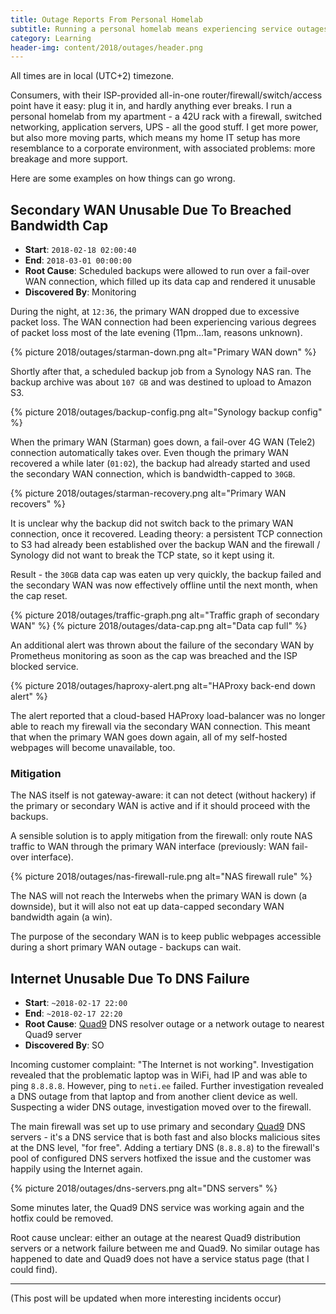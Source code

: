 ```yaml
---
title: Outage Reports From Personal Homelab
subtitle: Running a personal homelab means experiencing service outages. Here are some examples and what was learned from them.
category: Learning
header-img: content/2018/outages/header.png
---
```


All times are in local (UTC+2) timezone.

Consumers, with their ISP-provided all-in-one router/firewall/switch/access point have it easy: plug it in, and hardly anything ever breaks.
I run a personal homelab from my apartment - a 42U rack with a firewall, switched networking, application servers, UPS - all the good stuff.
I get more power, but also more moving parts, which means my home IT setup has more resemblance to a corporate environment,
with associated problems: more breakage and more support.

Here are some examples on how things can go wrong.

## Secondary WAN Unusable Due To Breached Bandwidth Cap

- **Start**: `2018-02-18 02:00:40`
- **End**: `2018-03-01 00:00:00`
- **Root Cause**: Scheduled backups were allowed to run over a fail-over WAN connection, which filled up its data cap and rendered it unusable
- **Discovered By**: Monitoring

During the night, at `12:36`, the primary WAN dropped due to excessive packet loss. The WAN connection had been experiencing various degrees of packet loss most of the late evening (11pm...1am, reasons unknown).

{% picture 2018/outages/starman-down.png alt="Primary WAN down" %}

Shortly after that, a scheduled backup job from a Synology NAS ran. The backup archive was about `107 GB` and was destined to upload to Amazon S3.

{% picture 2018/outages/backup-config.png alt="Synology backup config" %}

When the primary WAN (Starman) goes down, a fail-over 4G WAN (Tele2) connection automatically takes over. Even though the primary WAN recovered a while later (`01:02`), the backup had already started and used the secondary WAN connection, which is bandwidth-capped to `30GB`.

{% picture 2018/outages/starman-recovery.png alt="Primary WAN recovers" %}

It is unclear why the backup did not switch back to the primary WAN connection, once it recovered. Leading theory: a persistent TCP connection to
S3 had already been established over the backup WAN and the firewall / Synology did not want to break the TCP state, so it kept using it.

Result - the `30GB` data cap was eaten up very quickly, the backup failed and the secondary WAN was now effectively offline until the next month,
when the cap reset.

{% picture 2018/outages/traffic-graph.png alt="Traffic graph of secondary WAN" %}
{% picture 2018/outages/data-cap.png alt="Data cap full" %}

An additional alert was thrown about the failure of the secondary WAN by Prometheus monitoring as soon as the cap was breached
and the ISP blocked service.

{% picture 2018/outages/haproxy-alert.png alt="HAProxy back-end down alert" %}

The alert reported that a cloud-based HAProxy load-balancer was no longer able to reach my firewall
via the secondary WAN connection. This meant that when the primary WAN goes down again, all of my self-hosted webpages will become
unavailable, too.


### Mitigation

The NAS itself is not gateway-aware: it can not detect (without hackery) if the primary or secondary WAN is active and if it should
proceed with the backups.

A sensible solution is to apply mitigation from the firewall: only route NAS traffic to WAN through the primary WAN interface (previously: WAN fail-over interface).

{% picture 2018/outages/nas-firewall-rule.png alt="NAS firewall rule" %}

The NAS will not reach the Interwebs when the primary WAN is down (a downside), but it will also not eat up data-capped secondary WAN bandwidth again (a win).

The purpose of the secondary WAN is to keep public webpages accessible during a short primary WAN outage - backups can wait.

## Internet Unusable Due To DNS Failure

- **Start**: `~2018-02-17 22:00`
- **End**: `~2018-02-17 22:20`
- **Root Cause**: [Quad9](https://quad9.net) DNS resolver outage or a network outage to nearest Quad9 server
- **Discovered By**: SO

Incoming customer complaint: "The Internet is not working". Investigation revealed that the problematic laptop was in WiFi, had IP
and was able to ping `8.8.8.8`. However, ping to `neti.ee` failed. Further investigation revealed a DNS outage from that laptop
and from another client device as well. Suspecting a wider DNS outage, investigation moved over to the firewall.

The main firewall was set up to use primary and secondary [Quad9](https://quad9.net) DNS servers - it's a DNS service that is both
fast and also blocks malicious sites at the DNS level, "for free". Adding a tertiary DNS (`8.8.8.8`) to the firewall's pool of
configured DNS servers hotfixed the issue and the customer was happily using the Internet again.

{% picture 2018/outages/dns-servers.png alt="DNS servers" %}

Some minutes later, the Quad9 DNS service was working again and the hotfix could be removed.

Root cause unclear: either an outage at the nearest Quad9 distribution servers or a network failure between me and Quad9.
No similar outage has happened to date and Quad9 does not have a service status page (that I could find).

----

(This post will be updated when more interesting incidents occur)
